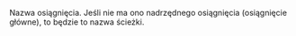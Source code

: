 Nazwa osiągnięcia. Jeśli nie ma ono nadrzędnego osiągnięcia (osiągnięcie główne), to będzie to nazwa ścieżki.